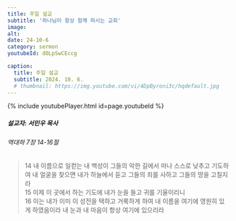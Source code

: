 ```yaml
---
title: 주일 설교
subtitle: '하나님이 항상 함께 하시는 교회'
image: 
alt:
date: 24-10-6
category: sermon
youtubeId: dOLpSwCEccg

caption:
  title: 주일 설교
  subtitle: 2024. 10. 6.
  # thumbnail: https://img.youtube.com/vi/4DpByroni3c/hqdefault.jpg
---
```

{% include youtubePlayer.html id=page.youtubeId %}

##### 설교자: 서민우 목사

###### 역대하 7장 14-16절

> 14 내 이름으로 일컫는 내 백성이 그들의 악한 길에서 떠나 스스로 낮추고 기도하여 내 얼굴을 찾으면 내가 하늘에서 듣고 그들의 죄를 사하고 그들의 땅을 고칠지라  
> 15 이제 이 곳에서 하는 기도에 내가 눈을 들고 귀를 기울이리니  
> 16 이는 내가 이미 이 성전을 택하고 거룩하게 하여 내 이름을 여기에 영원히 있게 하였음이라 내 눈과 내 마음이 항상 여기에 있으리라  
